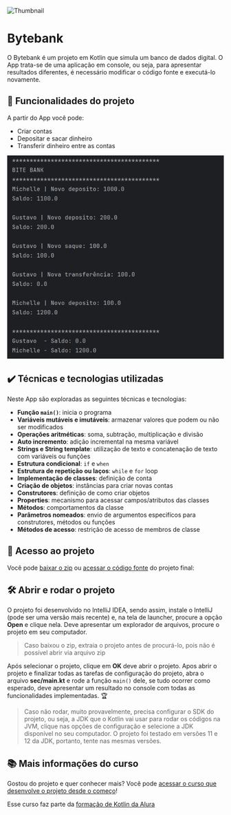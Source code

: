 ![Thumbnail](https://user-images.githubusercontent.com/8989346/137794492-abd7de0d-b07b-48da-8519-4b10a7fc0494.png)

# Bytebank

O Bytebank é um projeto em Kotlin que simula um banco de dados digital. O App trata-se de uma aplicação em console, ou
seja, para apresentar resultados diferentes, é necessário modificar o código fonte e executá-lo novamente.

## 🔨 Funcionalidades do projeto

A partir do App você pode:

- Criar contas
- Depositar e sacar dinheiro
- Transferir dinheiro entre as contas

![img.png](img.png) <br>

## ✔️ Técnicas e tecnologias utilizadas

Neste App são exploradas as seguintes técnicas e tecnologias:

- **Função `main()`**: inicia o programa
- **Variáveis mutáveis e imutáveis**: armazenar valores que podem ou não ser modificados
- **Operações aritméticas**: soma, subtração, multiplicação e divisão
- **Auto incremento**: adição incremental na mesma variável
- **Strings e String template**: utilização de texto e concatenação de texto com variáveis ou funções
- **Estrutura condicional**: `if` e `when`
- **Estrutura de repetição ou laços**: `while` e `for` loop
- **Implementação de classes**: definição de conta
- **Criação de objetos**: instâncias para criar novas contas
- **Construtores**: definição de como criar objetos
- **Properties**: mecanismo para acessar campos/atributos das classes
- **Métodos**: comportamentos da classe
- **Parâmetros nomeados**: envio de argumentos especifícos para construtores, métodos ou funções
- **Métodos de acesso**: restrição de acesso de membros de classe

## 📁 Acesso ao projeto

Você
pode [baixar o zip](https://github.com/alura-cursos/kotlin-introducao-orientacao-a-objetos/archive/refs/heads/aula-5.zip)
ou [acessar o código fonte](https://github.com/alura-cursos/kotlin-introducao-orientacao-a-objetos/tree/aula-5) do
projeto final:

## 🛠️ Abrir e rodar o projeto

O projeto foi desenvolvido no IntelliJ IDEA, sendo assim, instale o IntelliJ (pode ser uma versão mais recente) e, na
tela de launcher, procure a opção **Open** e clique nela. Deve apresentar um explorador de arquivos, procure o projeto
em seu computador.

> Caso baixou o zip, extraia o projeto antes de procurá-lo, pois não é possível abrir via arquivo zip

Após selecionar o projeto, clique em **OK** deve abrir o projeto. Apos abrir o projeto e finalizar todas as tarefas de
configuração do projeto, abra o arquivo **sec/main.kt** e rode a função `main()` dele, se tudo ocorrer como esperado,
deve apresentar um resultado no console com todas as funcionalidades implementadas. 🏆

> Caso não rodar, muito provavelmente, precisa configurar o SDK do projeto, ou seja, a JDK que o Kotlin vai usar para
> rodar os códigos na JVM, clique nas opções de configuração e selecione a JDK disponível no seu computador. O projeto
> foi
> testado em versões 11 e 12 da JDK, portanto, tente nas mesmas versões.

## 📚 Mais informações do curso

Gostou do projeto e quer conhecer mais? Você
pode [acessar o curso que desenvolve o projeto desde o começo](https://www.alura.com.br/curso-online-kotlin-orientacao-objetos)!

Esse curso faz parte da [formação de Kotlin da Alura](https://www.alura.com.br/formacao-kotlin)